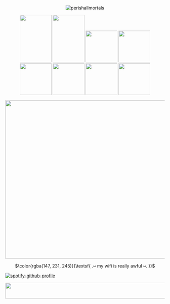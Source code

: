 <p align="center"> 
  <img src="https://komarev.com/ghpvc/?username=perishallmortals&label=Profile%20views&color=97ebf6&style=plastic" alt="perishallmortals" /> </p>
</p>

<p align=center> 
  <img width="100" height="150" src="https://adriansblinkiecollection.neocities.org/stamps/f53.png"> <img width="100" height="150" src="https://adriansblinkiecollection.neocities.org/stamps/f36.png"> <img width="100" height"150" src="https://64.media.tumblr.com/f1fe7cb7463a4d1c9ea0c2252e900e0f/70199db9eea296dd-cd/s100x200/46a09dd1488364186a0e0cbc6e5561764f28c1b0.pnj"> <img width="100" height"150" src="https://64.media.tumblr.com/a6f3d953d1339018deb168b8eae8aa26/752eeced39fef378-4c/s250x400/35fd54a3b63a3357aef836afb1c22ace3b27577c.gifv"> <img width="100" height"150" src="https://64.media.tumblr.com/3360bb7b9424e0b3047866acbd9faf59/b7f9d37bc2a06c5e-f2/s100x200/497f39163a15342ef4ca232bb03d0c40f946d4fe.gifv"> <img width="100" height"150" src="https://64.media.tumblr.com/666a5528c9fb5f87bb1cf4e24b0c2f80/10da6cde394aee6e-fb/s100x200/015a095085d0ff7607fc4c497ebca7659a423c4f.gifv"> <img width="100" height"150" src="https://64.media.tumblr.com/d39b7e30912410d61c924d556a82bbf1/3c9a476b99d675e6-0b/s100x200/54008f619be08bb2285ff26749acb2fe2ffd9075.pnj"> <img width="100" height"150" src="https://64.media.tumblr.com/707520f86088fcb6380b36c0006207b6/f831dcec0c901017-aa/s100x200/3f61aad0aacea1eb29db017b9493cbea5b3932b3.gifv">
</p>


 
<p align=center>
  <img width="1000" height="500" src="https://i.pinimg.com/1200x/a2/a6/0b/a2a60bdbca8312a84d891193fb1190aa.jpg">
</p>


<p align=center>
$\color{rgba(147, 231, 245)}{\textsf{ .⑅ my wifi is really awful ⑅. }}$<br/>

[![spotify-github-profile](https://spotify-github-profile.kittinanx.com/api/view?uid=31dtaavnvf2tnlninmxbzx7qnzzm&cover_image=true&theme=default&show_offline=true&background_color=12192b&interchange=true&bar_color=66b8cc)](https://github.com/kittinan/spotify-github-profile)


<p align=center>
 <img width="1000" height="50" src="https://64.media.tumblr.com/287c71bfbab869e762daa8c8f96bfa99/2bd480caae74b1ef-36/s2048x3072/422e0f4c2cc47174e2a34f7b48d570cbe1618bd1.pnj">
